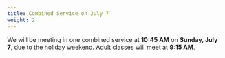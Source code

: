 ```yaml
---
title: Combined Service on July 7
weight: 2
---
```


We will be meeting in one combined service at **10:45 AM** on **Sunday, July 7**, due to the holiday weekend. Adult classes will meet at **9:15 AM**.